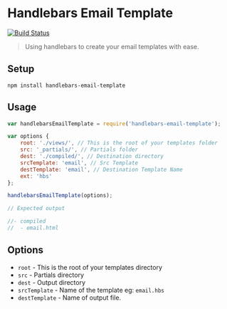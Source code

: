 # Handlebars Email Template

[![Build Status](https://img.shields.io/travis/code-mattclaffey/handlebars-email-template.svg?branch=master&style=flat-square)](https://travis-ci.org/code-mattclaffey/handlebars-email-template)

> Using handlebars to create your email templates with ease.

## Setup
`npm install handlebars-email-template`

## Usage

```js
var handlebarsEmailTemplate = require('handlebars-email-template');

var options {
	root: './views/', // This is the root of your templates folder
	src: '_partials/', // Partials folder
	dest: './compiled/', // Destination directory
	srcTemplate: 'email', // Src Template
	destTemplate: 'email', // Destination Template Name
	ext: 'hbs'
};

handlebarsEmailTemplate(options);

// Expected output

//- compiled
//	- email.html

```

## Options

- `root` - This is the root of your templates directory
- `src` -  Partials directory
- `dest` - Output directory
- `srcTemplate` - Name of the template eg: `email.hbs`
- `destTemplate` - Name of output file.

